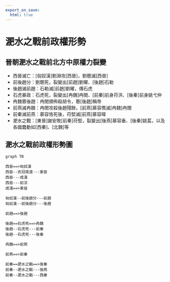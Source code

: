 ```yaml
---
export_on_save:
  html: true
---
```


# 淝水之戰前政權形勢

## 晉朝淝水之戰前北方中原權力裂變
- 西晉滅亡：[匈奴漢]劉淵攻[西晉]，劉聰滅[西晉]
- 前後趙分：劉聰死，裂變出[前趙]劉曜、[後趙]石勒
- 後趙滅前趙：石勒滅[前趙]劉曜，傳石虎
- 石虎暴政：石虎死，裂變出[冉魏]冉閔、[前秦]前身苻洪、[後秦]前身姚弋仲
- 冉魏篡後趙：冉閔頒佈殺胡令，篡[後趙]稱帝
- 前燕滅冉魏：冉閔攻殺後趙殘餘，[前燕]慕容儁滅[冉魏]冉閔
- 前秦滅前燕：慕容恪死後，苻堅滅[前燕]慕容暐
- 淝水之戰：[東晉]謝安敗[前秦]苻堅，裂變出[後燕]慕容垂、[後秦]姚萇，以及各國蠢動如[西秦]、[北魏]等

## 淝水之戰前政權形勢圖
```mermaid
graph TB

西晉==>匈奴漢
西晉--衣冠南渡---東晉
西晉---成漢
西晉---前涼
成漢==>東晉

匈奴漢--前後趙分---前趙
匈奴漢--前後趙分---後趙

前趙==>後趙

後趙==石虎死==>冉魏
後趙--石虎死---前秦
後趙--石虎死---後秦

冉魏==>前燕

前燕==>前秦

前秦==淝水之戰==>後秦
前秦--淝水之戰---後燕
前秦--淝水之戰---西秦

```